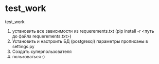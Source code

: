 # test_work
test_work
1. установить все зависимости из requerements.txt (pip install -r <путь до файла requerements.txt>)
2. Установить и настроить БД (postgresql) параметры прописаны в settings.py
3. Создать суперпользователя
4. пользоваться :)
